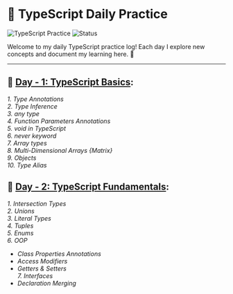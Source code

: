 # 🚀 TypeScript Daily Practice

![TypeScript Practice](https://img.shields.io/badge/TypeScript-Practice-blue)
![Status](https://img.shields.io/badge/Status-Ongoing-green)

Welcome to my daily TypeScript practice log! Each day I explore new concepts and document my learning here. 🚀

---

## 📘 <ins>Day - 1: TypeScript Basics</ins>:

*1. Type Annotations <br/>
2. Type Inference <br/>
3. any type <br/>
4. Function Parameters Annotations <br/>
5. void in TypeScript <br/>
6. never keyword <br/>
7. Array types <br/>
8. Multi-Dimensional Arrays {Matrix} <br/>
9. Objects <br/>
10. Type Alias <br/>*


## 📘 <ins>Day - 2: TypeScript Fundamentals</ins>:

*1. Intersection Types <br/>
2. Unions <br/>
3. Literal Types <br/>
4. Tuples <br/>
5. Enums <br/>
6. OOP*
   - *Class Properties Annotations* <br/>
   - *Access Modifiers* <br/>
   - *Getters & Setters* <br/>
*7. Interfaces* <br/>
   - *Declaration Merging* </br>
